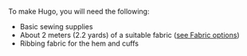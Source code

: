 To make Hugo, you will need the following:

- Basic sewing supplies
- About 2 meters (2.2 yards) of a suitable fabric ([see Fabric options](/docs/patterns/hugo/fabric))
- Ribbing fabric for the hem and cuffs


